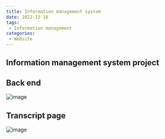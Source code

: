 ```yaml
---
title: Information management system
date: 2022-12-16
tags:
 - Information management
categories: 
 - Website
---
```


## Information management system project
## Back end
![image](https://user-images.githubusercontent.com/44311497/208363097-9e628523-5d58-4d47-8fcc-cada5a59473f.png)

## Transcript page
![image](https://user-images.githubusercontent.com/44311497/208363227-2a3d1715-2c10-41fd-8130-14ea72e2f8b0.png)
